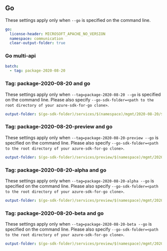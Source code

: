 ## Go

These settings apply only when `--go` is specified on the command line.

``` yaml $(go)
go:
  license-header: MICROSOFT_APACHE_NO_VERSION
  namespace: communication
  clear-output-folder: true
```

### Go multi-api

``` yaml $(go) && $(multiapi)
batch:
  - tag: package-2020-08-20
```

### Tag: package-2020-08-20 and go

These settings apply only when `--tag=package-2020-08-20 --go` is specified on the command line.
Please also specify `--go-sdk-folder=<path to the root directory of your azure-sdk-for-go clone>`.

``` yaml $(tag) == 'package-2020-08-20' && $(go)
output-folder: $(go-sdk-folder)/services/$(namespace)/mgmt/2020-08-20/$(namespace)
```

### Tag: package-2020-08-20-preview and go

These settings apply only when `--tag=package-2020-08-20-preview --go` is specified on the command line.
Please also specify `--go-sdk-folder=<path to the root directory of your azure-sdk-for-go clone>`.

``` yaml $(tag) == 'package-2020-08-20-preview' && $(go)
output-folder: $(go-sdk-folder)/services/preview/$(namespace)/mgmt/2020-08-20-preview/$(namespace)
```

### Tag: package-2020-08-20-alpha and go

These settings apply only when `--tag=package-2020-08-20-alpha --go` is specified on the command line.
Please also specify `--go-sdk-folder=<path to the root directory of your azure-sdk-for-go clone>`.

``` yaml $(tag) == 'package-2020-08-20-alpha' && $(go)
output-folder: $(go-sdk-folder)/services/preview/$(namespace)/mgmt/2020-08-20-alpha/$(namespace)
```

### Tag: package-2020-08-20-beta and go

These settings apply only when `--tag=package-2020-08-20-beta --go` is specified on the command line.
Please also specify `--go-sdk-folder=<path to the root directory of your azure-sdk-for-go clone>`.

``` yaml $(tag) == 'package-2020-08-20-beta' && $(go)
output-folder: $(go-sdk-folder)/services/preview/$(namespace)/mgmt/2020-08-20-beta/$(namespace)
```
